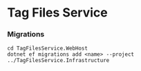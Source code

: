 # Tag Files Service

### Migrations

```
cd TagFilesService.WebHost
dotnet ef migrations add <name> --project ../TagFilesService.Infrastructure
```